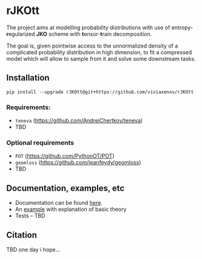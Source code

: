 # rJKOtt

The project aims at modelling probability distributions with use of entropy-**r**egularized **JKO** scheme with **t**ensor-**t**rain decomposition.

The goal is, given pointwise access to the unnormalized density of a complicated probability distribution in high dimension, to fit a compressed model which will allow to sample from it and solve some downstream tasks.

## Installation
`pip install --upgrade rJKOtt@git+https://github.com/viviaxenov/rJKOtt`
### Requirements:
  - `teneva` (https://github.com/AndreiChertkov/teneva)
  - TBD
### Optional requirements
  - `POT` (https://github.com/PythonOT/POT)
  - `geomloss` (https://github.com/jeanfeydy/geomloss)
  - TBD

## Documentation, examples, etc
  - Documentation can be found [here](viviaxenov.github.io/rJKOtt/).
  - An [example](https://viviaxenov.github.io/rJKOtt/_include/notebooks/ex_sampling.html) with explanation of basic theory
  - Tests  &ndash; TBD
## Citation
TBD one day i hope...

